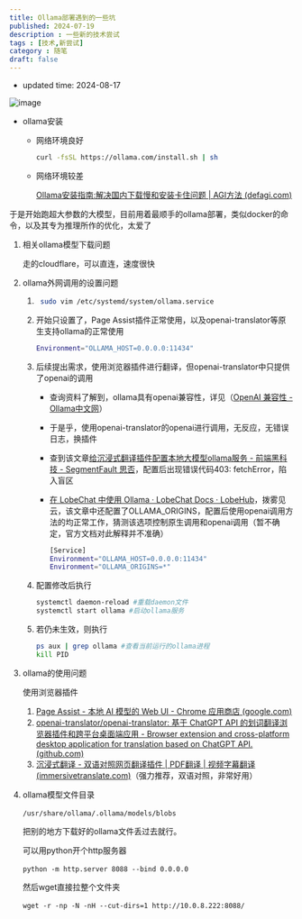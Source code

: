 ```yaml
---
title: Ollama部署遇到的一些坑
published: 2024-07-19
description : 一些新的技术尝试
tags : [技术,新尝试]
category : 随笔
draft: false
---
```


* updated time: 2024-08-17

​![image](https://pub-d2c21cc922c14429b2c5c871ba58a50b.r2.dev/2024/08/b44bb9aa225a0cd72c20dd3f89484027.png)​

* ollama安装

  * 网络环境良好

    ```bash
    curl -fsSL https://ollama.com/install.sh | sh
    ```
  * 网络环境较差

    [Ollama安装指南:解决国内下载慢和安装卡住问题 | AGI方法 (defagi.com)](https://defagi.com/ai-case/ollama-installation-guide-china/)

于是开始跑超大参数的大模型，目前用着最顺手的ollama部署，类似docker的命令，以及其专为推理所作的优化，太爱了

1. 相关ollama模型下载问题

    走的cloudflare，可以直连，速度很快
2. ollama外网调用的设置问题

    1. ```bash
        sudo vim /etc/systemd/system/ollama.service
        ```
    2. 开始只设置了，Page Assist插件正常使用，以及openai-translator等原生支持ollama的正常使用

        ```bash
        Environment="OLLAMA_HOST=0.0.0.0:11434"
        ```
    3. 后续提出需求，使用浏览器插件进行翻译，但openai-translator中只提供了openai的调用

        * 查询资料了解到，ollama具有openai兼容性，详见（[OpenAI 兼容性 - Ollama中文网](https://ollama.fan/reference/openai/)）
        * 于是乎，使用openai-translator的openai进行调用，无反应，无错误日志，换插件
        * 查到该文章[给沉浸式翻译插件配置本地大模型ollama服务 - 前端黑科技 - SegmentFault 思否](https://segmentfault.com/a/1190000044798180)，配置后出现错误代码403: fetchError，陷入盲区
        * [在 LobeChat 中使用 Ollama · LobeChat Docs · LobeHub](https://lobehub.com/zh/docs/usage/providers/ollama)，拨雾见云，该文章中还配置了OLLAMA_ORIGINS，配置后使用openai调用方法的均正常工作，猜测该选项控制原生调用和openai调用（暂不确定，官方文档对此解释并不准确）

          ```bash
          [Service]
          Environment="OLLAMA_HOST=0.0.0.0:11434"
          Environment="OLLAMA_ORIGINS=*"
          ```
    4. 配置修改后执行

        ```bash
        systemctl daemon-reload #重载daemon文件
        systemctl start ollama #启动ollama服务
        ```
    5. 若仍未生效，则执行

        ```bash
        ps aux | grep ollama #查看当前运行的ollama进程
        kill PID
        ```
3. ollama的使用问题

    使用浏览器插件

    1. [Page Assist - 本地 AI 模型的 Web UI - Chrome 应用商店 (google.com)](https://chromewebstore.google.com/detail/page-assist-%E6%9C%AC%E5%9C%B0-ai-%E6%A8%A1%E5%9E%8B%E7%9A%84-web/jfgfiigpkhlkbnfnbobbkinehhfdhndo)
    2. [openai-translator/openai-translator: 基于 ChatGPT API 的划词翻译浏览器插件和跨平台桌面端应用 - Browser extension and cross-platform desktop application for translation based on ChatGPT API. (github.com)](https://github.com/openai-translator/openai-translator)
    3. [沉浸式翻译 - 双语对照网页翻译插件 | PDF翻译 | 视频字幕翻译 (immersivetranslate.com)](https://immersivetranslate.com/zh-Hans/)（强力推荐，双语对照，非常好用）

4. ollama模型文件目录

    ​`/usr/share/ollama/.ollama/models/blobs`​

    把别的地方下载好的ollama文件丢过去就行。

    可以用python开个http服务器

    ​`python -m http.server 8088 --bind 0.0.0.0`​

    然后wget直接拉整个文件夹

    ​`wget -r -np -N -nH --cut-dirs=1 http://10.0.8.222:8088/`​
